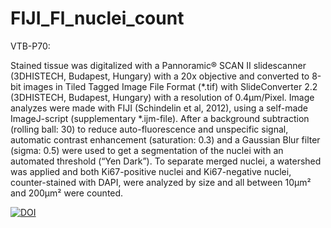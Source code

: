 # FIJI_Fl_nuclei_count

VTB-P70:

Stained tissue was digitalized with a Pannoramic® SCAN II slidescanner (3DHISTECH, Budapest, Hungary) with a 20x objective and converted to 8-bit images in Tiled Tagged Image File Format (*.tif) with SlideConverter 2.2 (3DHISTECH, Budapest, Hungary) with a resolution of 0.4µm/Pixel. Image analyzes were made with FIJI (Schindelin et al, 2012), using a self-made ImageJ-script (supplementary *.ijm-file). After a background subtraction (rolling ball: 30) to reduce auto-fluorescence and unspecific signal, automatic contrast enhancement (saturation: 0.3) and a Gaussian Blur filter (sigma: 0.5) were used to get a segmentation of the nuclei with an automated threshold (“Yen Dark”). To separate merged nuclei, a watershed was applied and both Ki67-positive nuclei and Ki67-negative nuclei, counter-stained with DAPI, were analyzed by size and all between 10µm² and 200µm² were counted.

<a href="https://zenodo.org/badge/latestdoi/228417933"><img src="https://zenodo.org/badge/228417933.svg" alt="DOI"></a>
